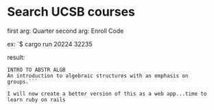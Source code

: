 # Search UCSB courses

first arg: Quarter
second arg: Enroll Code

ex:
`$ cargo run 20224 32235

result:
```MATH    111A
INTRO TO ABSTR ALGB
An introduction to algebraic structures with an emphasis on   groups.```

I will now create a better version of this as a web app...time to learn ruby on rails
